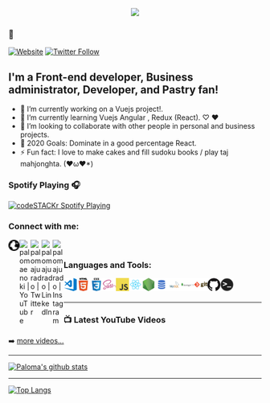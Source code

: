<p align="center">
  <img src="https://storage.googleapis.com/pal/ttgit.png">
</p>

### 👋

[![Website](https://img.shields.io/website?label=palomajurado.com&style=for-the-badge&url=https%3A%2F%2Fpalomajurado.com)](https://palomajurado.com)
[![Twitter Follow](https://img.shields.io/twitter/follow/palomadeveloper?color=1DA1F2&logo=twitter&style=for-the-badge)](https://twitter.com/palomadeveloper)

## I'm a Front-end developer, Business administrator, Developer, and Pastry fan!

- 🔭 I’m currently working on a Vuejs project!.
- 🌱 I’m currently learning Vuejs Angular , Redux (React). ♡ ♥
- 👯 I’m looking to collaborate with other people in personal and business projects.
- 🥅 2020 Goals: Dominate in a good percentage React.
- ⚡ Fun fact: I love to make cakes and fill sudoku books / play taj mahjonghta. (♥ω♥\*)

### Spotify Playing 🎧

[<img src="https://now-playing-codestackr.vercel.app/api/spotify-playing" alt="codeSTACKr Spotify Playing" width="350" />](https://open.spotify.com/user/palomania)

### Connect with me:

[<img align="left" alt="palomajurado.com" width="22px" src="https://raw.githubusercontent.com/iconic/open-iconic/master/svg/globe.svg" />][website]
[<img align="left" alt="palomaenoki | YouTube" width="22px" src="https://cdn.jsdelivr.net/npm/simple-icons@v3/icons/youtube.svg" />][youtube]
[<img align="left" alt="palomajurado | Twitter" width="22px" src="https://cdn.jsdelivr.net/npm/simple-icons@v3/icons/twitter.svg" />][twitter]
[<img align="left" alt="palomajurado | LinkedIn" width="22px" src="https://cdn.jsdelivr.net/npm/simple-icons@v3/icons/linkedin.svg" />][linkedin]
[<img align="left" alt="palomajurado | Instagram" width="22px" src="https://cdn.jsdelivr.net/npm/simple-icons@v3/icons/instagram.svg" />][instagram]

<br />

### Languages and Tools:

[<img align="left" alt="Visual Studio Code" width="26px" src="https://raw.githubusercontent.com/github/explore/80688e429a7d4ef2fca1e82350fe8e3517d3494d/topics/visual-studio-code/visual-studio-code.png" />][webdevplaylist]
[<img align="left" alt="HTML5" width="26px" src="https://raw.githubusercontent.com/github/explore/80688e429a7d4ef2fca1e82350fe8e3517d3494d/topics/html/html.png" />][webdevplaylist]
[<img align="left" alt="CSS3" width="26px" src="https://raw.githubusercontent.com/github/explore/80688e429a7d4ef2fca1e82350fe8e3517d3494d/topics/css/css.png" />][cssplaylist]
[<img align="left" alt="Sass" width="26px" src="https://raw.githubusercontent.com/github/explore/80688e429a7d4ef2fca1e82350fe8e3517d3494d/topics/sass/sass.png" />][cssplaylist]
[<img align="left" alt="JavaScript" width="26px" src="https://raw.githubusercontent.com/github/explore/80688e429a7d4ef2fca1e82350fe8e3517d3494d/topics/javascript/javascript.png" />][jsplaylist]
[<img align="left" alt="React" width="26px" src="https://raw.githubusercontent.com/github/explore/80688e429a7d4ef2fca1e82350fe8e3517d3494d/topics/react/react.png" />][reactplaylist]
[<img align="left" alt="Node.js" width="26px" src="https://raw.githubusercontent.com/github/explore/80688e429a7d4ef2fca1e82350fe8e3517d3494d/topics/nodejs/nodejs.png" />][webdevplaylist]
[<img align="left" alt="SQL" width="26px" src="https://raw.githubusercontent.com/github/explore/80688e429a7d4ef2fca1e82350fe8e3517d3494d/topics/sql/sql.png" />][webdevplaylist]
[<img align="left" alt="MySQL" width="26px" src="https://raw.githubusercontent.com/github/explore/80688e429a7d4ef2fca1e82350fe8e3517d3494d/topics/mysql/mysql.png" />][webdevplaylist]
[<img align="left" alt="MongoDB" width="26px" src="https://raw.githubusercontent.com/github/explore/80688e429a7d4ef2fca1e82350fe8e3517d3494d/topics/mongodb/mongodb.png" />][webdevplaylist]
[<img align="left" alt="Git" width="26px" src="https://raw.githubusercontent.com/github/explore/80688e429a7d4ef2fca1e82350fe8e3517d3494d/topics/git/git.png" />][webdevplaylist]
[<img align="left" alt="GitHub" width="26px" src="https://raw.githubusercontent.com/github/explore/78df643247d429f6cc873026c0622819ad797942/topics/github/github.png" />][webdevplaylist]
[<img align="left" alt="Terminal" width="26px" src="https://raw.githubusercontent.com/github/explore/80688e429a7d4ef2fca1e82350fe8e3517d3494d/topics/terminal/terminal.png" />][webdevplaylist]

<br />
<br />

---

### 📺 Latest YouTube Videos

<!-- YOUTUBE:START -->

<!-- YOUTUBE:END -->

➡️ [more videos...](https://www.youtube.com/channel/UCwWCNuPZd8DwTLsNSCQcs8Q?view_as=subscriber)

---

[![Paloma's github stats](https://github-readme-stats.palomajurado.vercel.app/api?username=palomajurado&show_icons=true&theme=radical)](https://github.com/anuraghazra/github-readme-stats)

---

[![Top Langs](https://github-readme-stats.palomajurado.vercel.app/api/top-langs/?username=palomajurado&show_icons=true&theme=monokai)](https://github.com/anuraghazra/github-readme-stats)

[website]: https://palomajurado.com
[twitter]: https://twitter.com/palomadeveloper
[youtube]: https://www.youtube.com/channel/UCwWCNuPZd8DwTLsNSCQcs8Q
[instagram]: https://www.instagram.com/palomaenoki/?hl=es-la
[linkedin]: https://www.linkedin.com/in/palomajurado/
[webdevplaylist]: https://www.youtube.com/playlist?list=PLkwxH9e_vrAJ0WbEsFA9W3I1W-g_BTsbt
[jsplaylist]: https://www.youtube.com/playlist?list=PLkwxH9e_vrALRJKu7wfXby3MKeflhTu6B
[cssplaylist]: https://www.youtube.com/playlist?list=PLkwxH9e_vrALSdvZuEh6gqQdmDoDIoqz4
[reactplaylist]: https://www.youtube.com/playlist?list=PLkwxH9e_vrAK4TdffpxKY3QGyHCpxFcQ0
